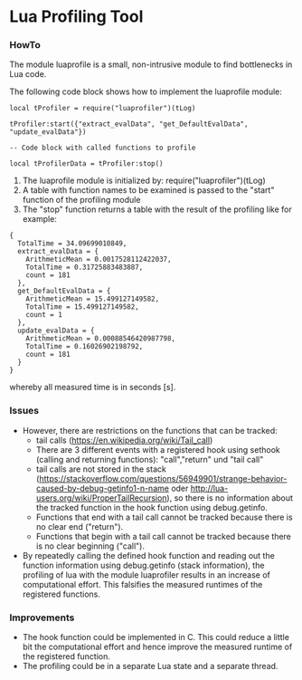 # Lua Profiling Tool

### HowTo

The module luaprofile is a small, non-intrusive module to find bottlenecks in Lua code.
  
The following code block shows how to implement the luaprofile module:
  
```
local tProfiler = require("luaprofiler")(tLog)

tProfiler:start({"extract_evalData", "get_DefaultEvalData", "update_evalData"})

-- Code block with called functions to profile

local tProfilerData = tProfiler:stop()
```


1. The luaprofile module is initialized by: require("luaprofiler")(tLog)
2. A table with function names to be examined is passed to the "start" function of the profiling module
3. The "stop" function returns a table with the result of the profiling like for example:
```
{
  TotalTime = 34.09699010849,
  extract_evalData = {
    ArithmeticMean = 0.0017528112422037,
    TotalTime = 0.31725883483887,
    count = 181
  },
  get_DefaultEvalData = {
    ArithmeticMean = 15.499127149582,
    TotalTime = 15.499127149582,
    count = 1
  },
  update_evalData = {
    ArithmeticMean = 0.00088546420987798,
    TotalTime = 0.16026902198792,
    count = 181
  }
}
```
whereby all measured time is in seconds [s].

### Issues
- However, there are restrictions on the functions that can be tracked:
  - tail calls (https://en.wikipedia.org/wiki/Tail_call) 
  - There are 3 different events with a registered hook using sethook (calling and returning functions): "call","return" und "tail call" 
  - tail calls are not stored in the stack (https://stackoverflow.com/questions/56949901/strange-behavior-caused-by-debug-getinfo1-n-name oder http://lua-users.org/wiki/ProperTailRecursion), so there is no information about the tracked function in the hook function using debug.getinfo.
  - Functions that end with a tail call cannot be tracked because there is no clear end ("return").
  - Functions that begin with a tail call cannot be tracked because there is no clear beginning ("call").
- By repeatedly calling the defined hook function and reading out the function information using debug.getinfo (stack information), the profiling of lua with the module luaprofiler results in an increase of computational effort. This falsifies the measured runtimes of the registered functions.

### Improvements

- The hook function could be implemented in C. This could reduce a little bit the computational effort and hence improve the measured runtime of the registered function.
- The profiling could be in a separate Lua state and a separate thread.

